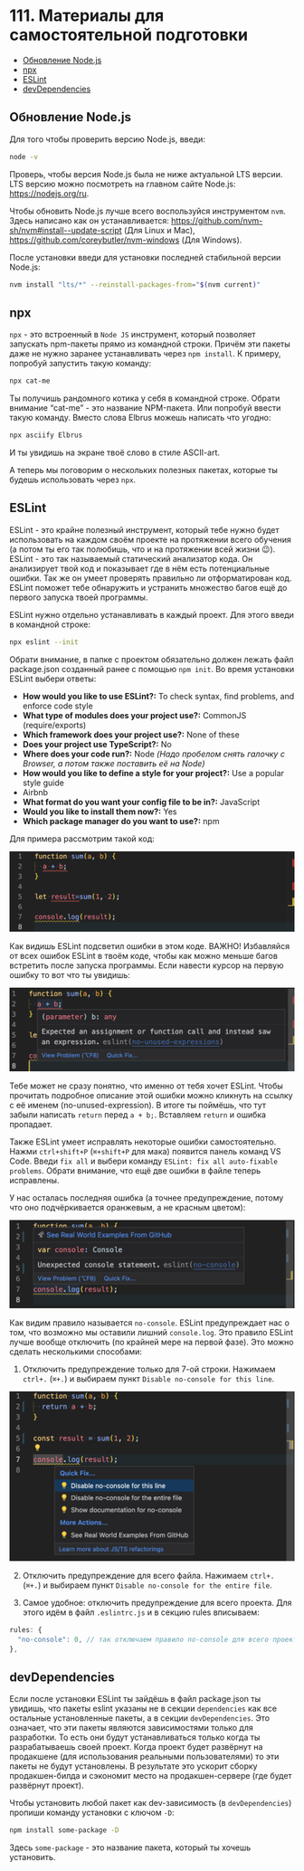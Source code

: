 # 111. Материалы для самостоятельной подготовки

- [Обновление Node.js](#обновление-nodejs)
- [npx](#npx)
- [ESLint](#eslint)
- [devDependencies](#devdependencies)

## Обновление Node.js

Для того чтобы проверить версию Node.js, введи:

```bash
node -v
```

Проверь, чтобы версия Node.js была не ниже актуальной LTS версии. LTS версию можно посмотреть на главном сайте Node.js: https://nodejs.org/ru.

Чтобы обновить Node.js лучше всего воспользуйся инструментом `nvm`. Здесь написано как он устанавливается: https://github.com/nvm-sh/nvm#install--update-script (Для Linux и Mac), https://github.com/coreybutler/nvm-windows (Для Windows).

После установки введи для установки последней стабильной версии Node.js:

```bash
nvm install "lts/*" --reinstall-packages-from="$(nvm current)"
```

## npx

`npx` - это встроенный в `Node JS` инструмент, который позволяет запускать npm-пакеты прямо из командной строки. Причём эти пакеты даже не нужно заранее устанавливать через `npm install`. К примеру, попробуй запустить такую команду:

```bash
npx cat-me
```

Ты получишь рандомного котика у себя в командной строке. Обрати внимание “cat-me” - это название NPM-пакета. Или попробуй ввести такую команду. Вместо слова Elbrus можешь написать что угодно:

```bash
npx asciify Elbrus
```

И ты увидишь на экране твоё слово в стиле ASCII-art.

А теперь мы поговорим о нескольких полезных пакетах, которые ты будешь использовать через `npx`.

## ESLint

ESLint - это крайне полезный инструмент, который тебе нужно будет использовать на каждом своём проекте на протяжении всего обучения (а потом ты его так полюбишь, что и на протяжении всей жизни 😉). ESLint - это так называемый статический анализатор кода. Он анализирует твой код и показывает где в нём есть потенциальные ошибки. Так же он умеет проверять правильно ли отформатирован код. ESLint поможет тебе обнаружить и устранить множество багов ещё до первого запуска твоей программы.

ESLint нужно отдельно устанавливать в каждый проект. Для этого введи в командной строке:

```bash
npx eslint --init
```

Обрати внимание, в папке с проектом обязательно должен лежать файл package.json созданный ранее с помощью `npm init`. Во время установки ESLint выбери ответы:

- **How would you like to use ESLint?:** To check syntax, find problems, and enforce code style
- **What type of modules does your project use?:** CommonJS (require/exports)
- **Which framework does your project use?:** None of these
- **Does your project use TypeScript?:** No
- **Where does your code run?:** Node _(Надо пробелом снять галочку с Browser, а потом также поставить её на Node)_
- **How would you like to define a style for your project?:** Use a popular style guide
- Airbnb
- **What format do you want your config file to be in?:** JavaScript
- **Would you like to install them now?:** Yes
- **Which package manager do you want to use?:** npm

Для примера рассмотрим такой код:

![Код с ошибками ESLint](images/111-eslint-1.png)

Как видишь ESLint подсветил ошибки в этом коде. ВАЖНО! Избавляйся от всех ошибок ESLint в твоём коде, чтобы как можно меньше багов встретить после запуска программы. Если навести курсор на первую ошибку то вот что ты увидишь:

![Описание ошибки ESLint](images/111-eslint-2.png)

Тебе может не сразу понятно, что именно от тебя хочет ESLint. Чтобы прочитать подробное описание этой ошибки можно кликнуть на ссылку с её именем (no-unused-expression). В итоге ты поймёшь, что тут забыли написать `return` перед `a + b;`. Вставляем `return` и ошибка пропадает.

Также ESLint умеет исправлять некоторые ошибки самостоятельно. Нажми `ctrl+shift+P` (`⌘+shift+P` для мака) появится панель команд VS Code. Введи `fix all` и выбери команду `ESLint: fix all auto-fixable problems`. Обрати внимание, что ещё две ошибки в файле теперь исправлены.

У нас осталась последняя ошибка (а точнее предупреждение, потому что оно подчёркивается оранжевым, а не красным цветом):

![Ошибка console.log](images/111-eslint-3.png)

Как видим правило называется `no-console`. ESLint предупреждает нас о том, что возможно мы оставили лишний `console.log`. Это правило ESLint лучше вообще отключить (по крайней мере на первой фазе). Это можно сделать несколькими способами:

1. Отключить предупреждение только для 7-ой строки. Нажимаем `ctrl+.` (`⌘+.`) и выбираем пункт `Disable no-console for this line`.

![Пункт Disable no-console for this line](images/111-eslint-4.png)

2. Отключить предупреждение для всего файла. Нажимаем `ctrl+.` (`⌘+.`) и выбираем пункт `Disable no-console for the entire file`.

3. Самое удобное: отключить предупреждение для всего проекта. Для этого идём в файл `.eslintrc.js` и в секцию rules вписываем:

```js
rules: {
  "no-console": 0, // так отключаем правило no-console для всего проекта
},
```

## devDependencies

Если после установки ESLint ты зайдёшь в файл package.json ты увидишь, что пакеты eslint указаны не в секции `dependencies` как все остальные установленные пакеты, а в секции `devDependencies`. Это означает, что эти пакеты являются зависимостями только для разработки. То есть они будут устанавливаться только когда ты разрабатываешь своей проект. Когда проект будет развёрнут на продакшене (для использования реальными пользователями) то эти пакеты не будут установлены. В результате это ускорит сборку продакшен-билда и сэкономит место на продакшен-сервере (где будет развёрнут проект).

Чтобы установить любой пакет как dev-зависимость (в `devDependencies`) пропиши команду установки с ключом `-D`:

```bash
npm install some-package -D
```

Здесь `some-package` - это название пакета, который ты хочешь установить.
